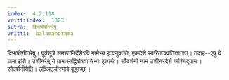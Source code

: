 ```yaml
---
index:  4.2.118
vrittiindex:  1323
sutra:  विभाषोशीनरेषु
vritti:  balamanorama 
---
```


विभाषोशीनरेषु। पूर्वसूत्रे समस्तनिर्देशेऽपि ग्रामेभ्य इत्यनुवर्तते, एकदेशे स्वरितत्वप्रतिज्ञानात्। तदाह--एषु ये ग्रामा इति। उशीनरेषु ये ग्रामास्तद्विशेषवाचिभ्यः इत्यर्थः। सौदर्शनो नाम उशीनरदेशे कश्चिद्ग्रामः। सौदर्शनीयेति। ठञ्ञिठयोरभावे वृद्धाच्छः।

